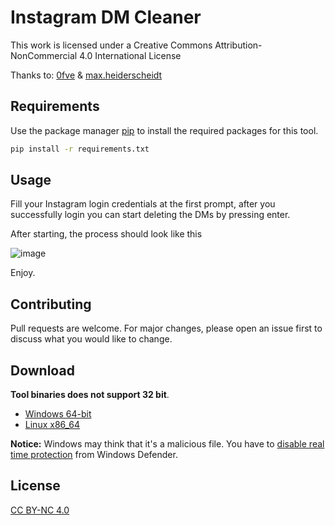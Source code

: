 # Instagram DM Cleaner

This work is licensed under a Creative Commons Attribution-NonCommercial 4.0 International License

Thanks to: [0fve](https://twitter.com/0fve2) & [max.heiderscheidt](https://instagram.com/max.heiderscheidt)

## Requirements

Use the package manager [pip](https://pip.pypa.io/en/stable/) to install the required packages for this tool.

```bash
pip install -r requirements.txt
```

## Usage

Fill your Instagram login credentials at the first prompt, after you successfully login you can start deleting the DMs by pressing enter.

After starting, the process should look like this

![image](https://user-images.githubusercontent.com/54437675/126392808-101034c2-e791-4251-9024-3c77a5acaa41.png)

Enjoy.

## Contributing
Pull requests are welcome. For major changes, please open an issue first to discuss what you would like to change.

## Download
**Tool binaries does not support 32 bit**.

* [Windows 64-bit](https://github.com/Ashilles/Instagram-DM-Cleaner/raw/main/bin/x86_64/Windows/Instagram%20DM%20Cleaner.exe)
* [Linux x86_64](https://github.com/Ashilles/Instagram-DM-Cleaner/raw/main/bin/x86_64/Linux/Instagram%20DM%20Cleaner.sh)

**Notice:** Windows may think that it's a malicious file.
You have to [disable real time protection](https://support.microsoft.com/en-us/windows/turn-off-defender-antivirus-protection-in-windows-security-99e6004f-c54c-8509-773c-a4d776b77960) from Windows Defender.

## License
[CC BY-NC 4.0](https://creativecommons.org/licenses/by-nc/4.0/)
